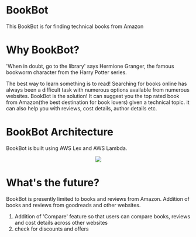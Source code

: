 # BookBot
This BookBot is for finding technical books from Amazon

# Why BookBot?
'When in doubt, go to the library' says Hermione Granger, the famous bookworm character from the Harry Potter series. 

The best way to learn something is to read! Searching for books online has always been a difficult task with numerous options available from numerous websites. BookBot is the solution! It can suggest you the top rated book from Amazon(the best destination for book lovers) given a technical topic. it can also help you with reviews, cost details, author details etc.

# BookBot Architecture
BookBot is built using AWS Lex and AWS Lambda. 

<p align="center">
  <img src="BookBot/bookbot architecture.PNG" />
  
</p>

# What's the future?
BookBot is presently limited to books and reviews from Amazon. Addition of books and reviews from goodreads and other websites. 

1. Addition of 'Compare' feature so that users can compare books, reviews and cost details across other websites
2. check for discounts and offers

